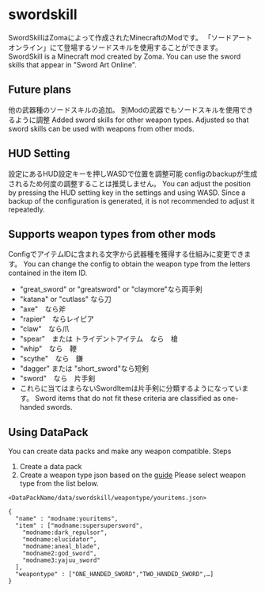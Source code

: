 # swordskill
SwordSkillはZomaによって作成されたMinecraftのModです。
「ソードアートオンライン」にて登場するソードスキルを使用することができます。
SwordSkill is a Minecraft mod created by Zoma.
You can use the sword skills that appear in "Sword Art Online".

## Future plans
他の武器種のソードスキルの追加。
別Modの武器でもソードスキルを使用できるように調整
Added sword skills for other weapon types.
Adjusted so that sword skills can be used with weapons from other mods.

## HUD Setting
設定にあるHUD設定キーを押しWASDで位置を調整可能
configのbackupが生成されるため何度の調整することは推奨しません。
You can adjust the position by pressing the HUD setting key in the settings and using WASD.
Since a backup of the configuration is generated, it is not recommended to adjust it repeatedly.

## Supports weapon types from other mods
ConfigでアイテムIDに含まれる文字から武器種を獲得する仕組みに変更できます。
You can change the config to obtain the weapon type from the letters contained in the item ID.
- "great_sword" or "greatsword" or "claymore"なら両手剣
- "katana" or "cutlass" なら刀
- "axe"　なら斧
- "rapier"　ならレイピア
- "claw"　なら爪
- "spear"　または トライデントアイテム　なら　槍
- "whip"　なら　鞭
- "scythe"　なら　鎌
- "dagger" または "short_sword"なら短剣
- "sword"　なら　片手剣
- これらに当てはまらないSwordItemは片手剣に分類するようになっています。
  Sword items that do not fit these criteria are classified as one-handed swords.

## Using DataPack
You can create data packs and make any weapon compatible.
Steps
1. Create a data pack
2. Create a weapon type json based on the [guide](https://github.com/zoma1101/swordskill/blob/main/src/main/java/com/zoma1101/SwordSkill/swordskills/SkillData.java)
   Please select weapon type from the list below.

`<DataPackName/data/swordskill/weapontype/youritems.json>`
```
{
  "name" : "modname:youritems",
  "item" : ["modname:supersupersword",
    "modname:dark_repulsor",
    "modname:elucidator",
    "modname:aneal_blade",
    "modname2:god_sword",
    "modname3:yajuu_sword"
  ],
  "weapontype" : ["ONE_HANDED_SWORD","TWO_HANDED_SWORD",…]
}
```